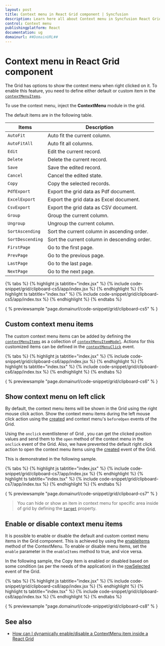 ```yaml
---
layout: post
title: Context menu in React Grid component | Syncfusion
description: Learn here all about Context menu in Syncfusion React Grid component of Syncfusion Essential JS 2 and more.
control: Context menu 
publishingplatform: React
documentation: ug
domainurl: ##DomainURL##
---
```


# Context menu in React Grid component

The Grid has options to show the context menu when right clicked on it.
To enable this feature, you need to define either default or custom item in the [`contextMenuItems`](https://ej2.syncfusion.com/angular/documentation/api/grid/#contextmenuitems).

To use the context menu, inject the **ContextMenu** module in the grid.

The default items are in the following table.

Items| Description
----|----
`AutoFit`|  Auto fit the current column.
`AutoFitAll` | Auto fit all columns.
`Edit`|  Edit the current record.
`Delete` | Delete the current record.
`Save` | Save the edited record.
`Cancel` | Cancel the edited state.
`Copy` | Copy the selected records.
`PdfExport` | Export the grid data as Pdf document.
`ExcelExport` | Export the grid data as Excel document.
`CsvExport` | Export the grid data as CSV document.
`Group` | Group the current column.
`Ungroup` | Ungroup the current column.
`SortAscending` | Sort the current column in ascending order.
`SortDescending` | Sort the current column in descending order.
`FirstPage` | Go to the first page.
`PrevPage` | Go to the previous page.
`LastPage` | Go to the last page.
`NextPage` | Go to the next page.

{% tabs %}
{% highlight js tabtitle="index.jsx" %}
{% include code-snippet/grid/clipboard-cs5/app/index.jsx %}
{% endhighlight %}
{% highlight ts tabtitle="index.tsx" %}
{% include code-snippet/grid/clipboard-cs5/app/index.tsx %}
{% endhighlight %}
{% endtabs %}

{ % previewsample "page.domainurl/code-snippet/grid/clipboard-cs5" % }

## Custom context menu items

The custom context menu items can be added by defining the [`contextMenuItems`](https://ej2.syncfusion.com/angular/documentation/api/grid/#contextmenuitems) as a collection of [`contextMenuItemModel`](https://ej2.syncfusion.com/angular/documentation/api/grid/contextMenuItemModel).
Actions for this customized items can be defined in the [`contextMenuClick`](https://ej2.syncfusion.com/angular/documentation/api/grid/#contextmenuclick) event.

{% tabs %}
{% highlight js tabtitle="index.jsx" %}
{% include code-snippet/grid/clipboard-cs6/app/index.jsx %}
{% endhighlight %}
{% highlight ts tabtitle="index.tsx" %}
{% include code-snippet/grid/clipboard-cs6/app/index.tsx %}
{% endhighlight %}
{% endtabs %}

{ % previewsample "page.domainurl/code-snippet/grid/clipboard-cs6" % }

## Show context menu on left click

By default, the context menu items will be shown in the Grid using the right mouse click action. Show the context menu items during the left mouse click action using the [created](https://ej2.syncfusion.com/angular/documentation/api/grid/#created) and context menu's `beforeOpen` events of the Grid.

Using the `onclick` eventlistener of Grid , you can get the clicked position values and send them to the `open` method of the context menu in the `onclick` event of the Grid. Also, we have prevented the default right click action to open the context menu items using the [created](https://ej2.syncfusion.com/angular/documentation/api/grid/#created) event of the Grid.

This is demonstrated in the following sample.

{% tabs %}
{% highlight js tabtitle="index.jsx" %}
{% include code-snippet/grid/clipboard-cs7/app/index.jsx %}
{% endhighlight %}
{% highlight ts tabtitle="index.tsx" %}
{% include code-snippet/grid/clipboard-cs7/app/index.tsx %}
{% endhighlight %}
{% endtabs %}

{ % previewsample "page.domainurl/code-snippet/grid/clipboard-cs7" % }

> You can hide or show an item in context menu for specific area inside of grid by defining the
[`target`](https://ej2.syncfusion.com/angular/documentation/api/grid/contextMenuItemModel/#target) property.

## Enable or disable context menu items

It is possible to enable or disable the default and custom context menu items in the Grid component. This is achieved by using the [enableItems](https://ej2.syncfusion.com/angular/documentation/api/context-menu/#enableitems) method of the ContextMenu. To enable or disable menu items, set the `enable` parameter in the `enableItems` method to true, and vice versa.

In the following sample, the Copy item is enabled or disabled based on some condition (as per the needs of the application) in the [rowSelected](https://ej2.syncfusion.com/angular/documentation/api/grid#rowselected) event of the Grid.

{% tabs %}
{% highlight js tabtitle="index.jsx" %}
{% include code-snippet/grid/clipboard-cs8/app/index.jsx %}
{% endhighlight %}
{% highlight ts tabtitle="index.tsx" %}
{% include code-snippet/grid/clipboard-cs8/app/index.tsx %}
{% endhighlight %}
{% endtabs %}

{ % previewsample "page.domainurl/code-snippet/grid/clipboard-cs8" % }

## See also

* [How can I dynamically enable/disable a ContextMenu item inside a React Grid](https://www.syncfusion.com/forums/159508/how-can-i-dynamically-enable-disable-a-contextmenu-item-inside-a-react-grid)
